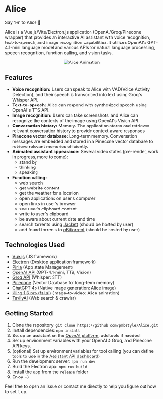 # Alice

Say 'Hi' to Alice 👋

Alice is a Vue.js/Vite/Electron.js application (OpenAI/Groq/Pinecone wrapper) that provides an interactive AI assistant with voice recognition, text-to-speech, and image recognition capabilities. It utilizes OpenAI's GPT-4.1-mini language model and various APIs for natural language processing, speech recognition, function calling, and vision tasks.

<p align="center">
  <img src="https://github.com/pmbstyle/Alice/blob/main/animation.gif?raw=true" alt="Alice Animation">
</p>

## Features

- **Voice recognition:** Users can speak to Alice with VAD(Voice Activity Detection), and their speech is transcribed into text using Groq's Whisper API.
- **Text-to-speech:** Alice can respond with synthesized speech using OpenAI's TTS API.
- **Image recognition:** Users can take screenshots, and Alice can recognize the contents of the image using OpenAI's Vision API.
- **Conversation history:** Memory. The application stores and retrieves relevant conversation history to provide context-aware responses.
- **Pinecone vector database:** Long-term memory. Conversation messages are embedded and stored in a Pinecone vector database to retrieve relevant memories efficiently.
- **Animated assistant appearance:** Several video states (pre-render, work in progress, more to come):
  - stand by
  - thinking
  - speaking
- **Function calling:**
   - web search
   - get website content
   - get the weather for a location
   - open applications on user's computer
   - open links in user's browser
   - see user's clipboard content
   - write to user's clipboard
   - be aware about current date and time
   - search torrents using [Jackett](https://github.com/Jackett/Jackett) (should be hosted by user)
   - add found torrents to [qBittorrent](https://www.qbittorrent.org/) (should be hosted by user)

## Technologies Used

- [Vue.js](https://vuejs.org/) (JS framework)
- [Electron](https://www.electronjs.org/) (Desktop application framework)
- [Pinia](https://pinia.vuejs.org/) (App state Management)
- [OpenAI API](https://platform.openai.com/docs/api-reference/introduction) (GPT-4.1-mini, TTS, Vision)
- [Groq API](https://console.groq.com/) (Whisper: STT)
- [Pinecone](https://www.pinecone.io/) (Vector Database for long-term memory)
- [ChatGPT 4o](https://chat.com) (Native image generation: Alice image)
- [Kling 1.6 pro (fal.ai)](https://fal.ai/) (Image-to-video: Alice animation)
- [TavilyAI](https://tavily.com) (Web search & crawler)

## Getting Started

1. Clone the repository: `git clone https://github.com/pmbstyle/Alice.git`
2. Install dependencies: `npm install`
3. Set up an assistant on the [OpenAI platform](https://platform.openai.com/assistants), add tools if needed
4. Set up environment variables with your OpenAI & Groq, and Pinecone API keys.
5. (optional) Set up environment variables for tool calling (you can define tools to use in the [Assistant API dashboard](https://platform.openai.com/assistants))
6. Run the development server: `npm run dev`
7. Build the Electron app: `npm run build`
8. Install the app from the `release` folder
9. Enjoy =)

Feel free to open an issue or contact me directly to help you figure out how to set it up.

